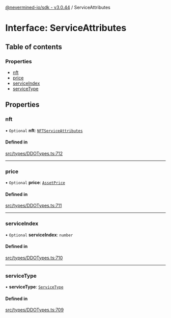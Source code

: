 [@nevermined-io/sdk - v3.0.44](../code-reference.md) / ServiceAttributes

# Interface: ServiceAttributes

## Table of contents

### Properties

- [nft](ServiceAttributes.md#nft)
- [price](ServiceAttributes.md#price)
- [serviceIndex](ServiceAttributes.md#serviceindex)
- [serviceType](ServiceAttributes.md#servicetype)

## Properties

### nft

• `Optional` **nft**: [`NFTServiceAttributes`](../classes/NFTServiceAttributes.md)

#### Defined in

[src/types/DDOTypes.ts:712](https://github.com/nevermined-io/sdk-js/blob/73bbd7adf913370f1a2da0a0873209115a3fbd62/src/types/DDOTypes.ts#L712)

---

### price

• `Optional` **price**: [`AssetPrice`](../classes/AssetPrice.md)

#### Defined in

[src/types/DDOTypes.ts:711](https://github.com/nevermined-io/sdk-js/blob/73bbd7adf913370f1a2da0a0873209115a3fbd62/src/types/DDOTypes.ts#L711)

---

### serviceIndex

• `Optional` **serviceIndex**: `number`

#### Defined in

[src/types/DDOTypes.ts:710](https://github.com/nevermined-io/sdk-js/blob/73bbd7adf913370f1a2da0a0873209115a3fbd62/src/types/DDOTypes.ts#L710)

---

### serviceType

• **serviceType**: [`ServiceType`](../code-reference.md#servicetype)

#### Defined in

[src/types/DDOTypes.ts:709](https://github.com/nevermined-io/sdk-js/blob/73bbd7adf913370f1a2da0a0873209115a3fbd62/src/types/DDOTypes.ts#L709)
